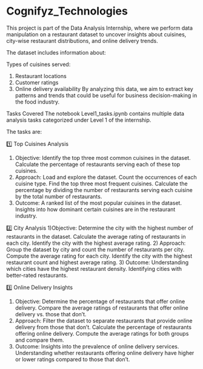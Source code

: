 # Cognifyz_Technologies
This project is part of the Data Analysis Internship, where we perform data manipulation on a restaurant dataset to uncover insights about cuisines, city-wise restaurant distributions, and online delivery trends.

The dataset includes information about:

Types of cuisines served:
1) Restaurant locations
2) Customer ratings
3) Online delivery availability
By analyzing this data, we aim to extract key patterns and trends that could be useful for business decision-making in the food industry.

Tasks Covered
The notebook Level1_tasks.ipynb contains multiple data analysis tasks categorized under Level 1 of the internship. 

The tasks are:

1️⃣ Top Cuisines Analysis
1) Objective:
Identify the top three most common cuisines in the dataset.
Calculate the percentage of restaurants serving each of these top cuisines.
2) Approach:
Load and explore the dataset.
Count the occurrences of each cuisine type.
Find the top three most frequent cuisines.
Calculate the percentage by dividing the number of restaurants serving each cuisine by the total number of restaurants.
3) Outcome:
A ranked list of the most popular cuisines in the dataset.
Insights into how dominant certain cuisines are in the restaurant industry.

2️⃣ City Analysis
1)Objective:
Determine the city with the highest number of restaurants in the dataset.
Calculate the average rating of restaurants in each city.
Identify the city with the highest average rating.
2) Approach:
Group the dataset by city and count the number of restaurants per city.
Compute the average rating for each city.
Identify the city with the highest restaurant count and highest average rating.
3) Outcome:
Understanding which cities have the highest restaurant density.
Identifying cities with better-rated restaurants.

3️⃣ Online Delivery Insights
1) Objective:
Determine the percentage of restaurants that offer online delivery.
Compare the average ratings of restaurants that offer online delivery vs. those that don’t.
2) Approach:
Filter the dataset to separate restaurants that provide online delivery from those that don’t.
Calculate the percentage of restaurants offering online delivery.
Compute the average ratings for both groups and compare them.
3) Outcome:
Insights into the prevalence of online delivery services.
Understanding whether restaurants offering online delivery have higher or lower ratings compared to those that don’t.
